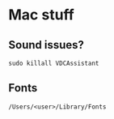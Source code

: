 # Mac stuff

## Sound issues?

```shell
sudo killall VDCAssistant
```

## Fonts

`/Users/<user>/Library/Fonts`

